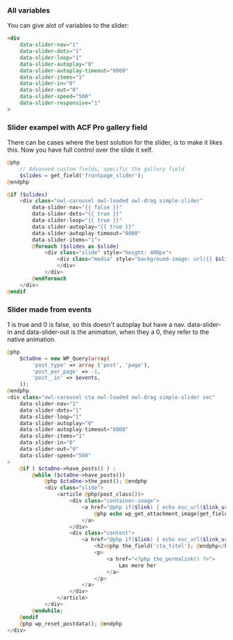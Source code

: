 ### All variables
You can give alot of variables to the slider: 
```html
<div
    data-slider-nav="1"
    data-slider-dots="1"
    data-slider-loop="1"
    data-slider-autoplay="0"
    data-slider-autoplay-timeout="8000"
    data-slider-items="1"
    data-slider-in="0"
    data-slider-out="0"
    data-slider-speed="500"
    data-slider-responsive="1"
>
```

### Slider exampel with ACF Pro gallery field
There can be cases where the best solution for the slider, is to make it likes this. 
Now you have full control over the slide it self. 
```php
@php
    // Advanved custom fields, specific the gallery field
    $slides = get_field('frontpage_slider');
@endphp

@if ($slides)
    <div class="owl-carousel owl-loaded owl-drag simple-slider" 
        data-slider-nav="{{ false }}"
        data-slider-dots="{{ true }}" 
        data-slider-loop="{{ true }}"
        data-slider-autoplay="{{ true }}" 
        data-slider-autoplay-timeout="8000"
        data-slider-items="1">
        @foreach ($slides as $slide)
            <div class="slide" style="height: 400px">
                <div class="media" style="background-image: url({{ $slide['url'] }})">
                </div>
            </div>
        @endforeach
    </div>
@endif
```

### Slider made from events
1 is true and 0 is false, so this doesn't autoplay but have a nav. 
data-slider-in and data-slider-out is the animation, when they a 0, they refer to the native animation. 
```php
@php
    $ctaOne = new WP_Query(array( 
        'post_type' => array ('post', 'page'),
        'post_per_page' => -1,
        'post__in' => $events,
    ));
@endphp
<div class="owl-carousel cta owl-loaded owl-drag simple-slider sec"
    data-slider-nav="1"
    data-slider-dots="1"
    data-slider-loop="1"
    data-slider-autoplay="0"
    data-slider-autoplay-timeout="8000"
    data-slider-items="1"
    data-slider-in="0"
    data-slider-out="0"
    data-slider-speed="500"
>
    @if ( $ctaOne->have_posts() ) :
        @while ($ctaOne->have_posts()) 
            @php $ctaOne->the_post(); @endphp
            <div class="slide">
                <article @php(post_class())>
                    <div class="container-image">
                        <a href="@php if($link) { echo esc_url($link_url); } else { the_permalink(); } @endphp"> 
                            @php echo wp_get_attachment_image(get_field('billede_post'), 'custom size'); @endphp
                        </a>
                    </div>
                    <div class="content">
                        <a href="@php if($link) { echo esc_url($link_url); } else { the_permalink(); } @endphp"> 
                            <h2>@php the_field('cta_titel'); @endphp</h2>
                            <p>
                                <a href="<?php the_permalink() ?>">
                                    Læs mere her
                                </a>
                            </p>
                        </a>
                    </div>
                </article>
            </div>
        @endwhile;
    @endif
    @php wp_reset_postdata(); @endphp
</div>
```
